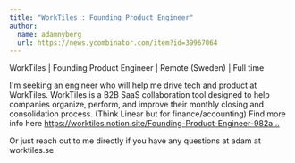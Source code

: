 ```yaml
---
title: "WorkTiles : Founding Product Engineer"
author:
  name: adamnyberg
  url: https://news.ycombinator.com/item?id=39967064
---
```

WorkTiles | Founding Product Engineer | Remote (Sweden) | Full time

I&#x27;m seeking an engineer who will help me drive tech and product at WorkTiles. WorkTiles is a B2B SaaS collaboration tool designed to help companies organize, perform, and improve their monthly closing and consolidation process. (Think Linear but for finance&#x2F;accounting)
Find more info here <a href="https:&#x2F;&#x2F;worktiles.notion.site&#x2F;Founding-Product-Engineer-982ae4f37f9143019cba215414e1f394" rel="nofollow">https:&#x2F;&#x2F;worktiles.notion.site&#x2F;Founding-Product-Engineer-982a...</a>

Or just reach out to me directly if you have any questions at adam at worktiles.se
